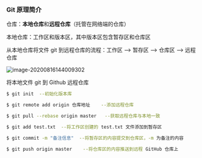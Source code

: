 ### Git 原理简介

仓库：**本地仓库**和**远程仓库**（托管在网络端的仓库）

本地仓库：工作区和版本区，其中版本区包含暂存区和仓库区

从本地仓库将文件 git 到远程仓库的流程：工作区 --> 暂存区 --> 仓库区 --> 远程仓库

![image-20200816144009302](C:\Users\lengxu32110\AppData\Roaming\Typora\typora-user-images\image-20200816144009302.png)

将本地文件 git 到 Github 远程仓库

```bash
$ git init	--初始化版本库

$ git remote add origin 仓库地址	--添加远程仓库

$ git pull --rebase origin master	--获取远程仓库与本地一致

$ git add test.txt	--将工作区创建的 test.txt 文件添加到暂存区

$ git commit -m "备注信息"	--将暂存区的内容提交到仓库区，-m 为备注的内容

$ git push origin master	--将仓库区的内容推送到远程 GitHub 仓库上
```

